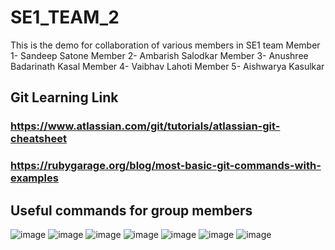 # SE1_TEAM_2
This is the demo for collaboration of various members in SE1 team
Member 1- Sandeep Satone
Member 2- Ambarish Salodkar
Member 3- Anushree Badarinath Kasal
Member 4- Vaibhav Lahoti
Member 5- Aishwarya Kasulkar

## Git Learning Link
### https://www.atlassian.com/git/tutorials/atlassian-git-cheatsheet
### https://rubygarage.org/blog/most-basic-git-commands-with-examples

## Useful commands for group members
![image](https://user-images.githubusercontent.com/22931190/45184075-844efc80-b1eb-11e8-87ae-b0cf486c27d3.png)
![image](https://user-images.githubusercontent.com/22931190/45184097-8dd86480-b1eb-11e8-9ce9-601d5ab2fcb6.png)
![image](https://user-images.githubusercontent.com/22931190/45184113-992b9000-b1eb-11e8-9908-5cfbae9ca2ee.png)
![image](https://user-images.githubusercontent.com/22931190/45184395-6df57080-b1ec-11e8-92b4-acf49bf26cf6.png)
![image](https://user-images.githubusercontent.com/22931190/45184414-777ed880-b1ec-11e8-9052-ddb4e44c3348.png)
![image](https://user-images.githubusercontent.com/22931190/45184429-81084080-b1ec-11e8-9800-1a7500c5b7e5.png)
![image](https://user-images.githubusercontent.com/22931190/45184451-8e252f80-b1ec-11e8-83c3-c5ba0af80631.png)

